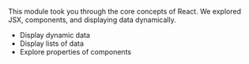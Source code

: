 This module took you through the core concepts of React. We explored JSX, components, and displaying data dynamically.

- Display dynamic data
- Display lists of data
- Explore properties of components
